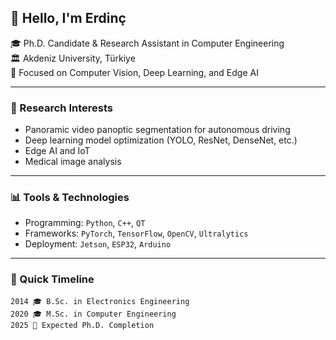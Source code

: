 ## 👋 Hello, I'm Erdinç

🎓 Ph.D. Candidate & Research Assistant in Computer Engineering  
🏛️ Akdeniz University, Türkiye  
🧠 Focused on Computer Vision, Deep Learning, and Edge AI

---

### 🔬 Research Interests

- Panoramic video panoptic segmentation for autonomous driving
- Deep learning model optimization (YOLO, ResNet, DenseNet, etc.)
- Edge AI and IoT
- Medical image analysis

---

### 📊 Tools & Technologies

- Programming: `Python`, `C++`, `QT`
- Frameworks: `PyTorch`, `TensorFlow`, `OpenCV`, `Ultralytics`  
- Deployment: `Jetson`, `ESP32`, `Arduino`

---

### 📌 Quick Timeline

```text
2014 🎓 B.Sc. in Electronics Engineering
2020 🎓 M.Sc. in Computer Engineering  
2025 🎯 Expected Ph.D. Completion
